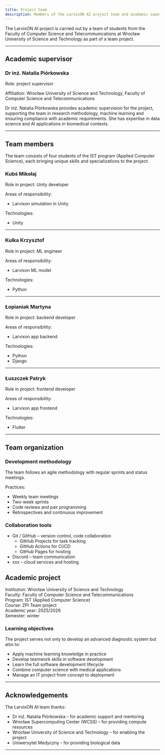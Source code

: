 ```yaml
---
title: Project team
description: Members of the LarvixON AI project team and academic supervisor
---
```


The LarvixON AI project is carried out by a team of students from the Faculty of Computer Science and Telecommunications at Wrocław University of Science and Technology as part of a team project.

---

## Academic supervisor

### Dr inż. Natalia Piórkowska

Role: project supervisor

Affiliation: Wrocław University of Science and Technology, Faculty of Computer Science and Telecommunications

Dr inż. Natalia Piórkowska provides academic supervision for the project, supporting the team in research methodology, machine learning and ensuring compliance with academic requirements. She has expertise in data science and AI applications in biomedical contexts.

---

## Team members

The team consists of four students of the IST program (Applied Computer Science), each bringing unique skills and specializations to the project.

### Kubś Mikołaj

Role in project: Unity developer

Areas of responsibility:

- Larvixon simulation in Unity

Technologies:

- Unity

---

### Kulka Krzysztof

Role in project: ML engineer

Areas of responsibility:

- Larvixon ML model

Technologies:

- Python

---

### Łopianiak Martyna

Role in project: backend developer

Areas of responsibility:

- Larvixon app backend

Technologies:

- Python
- Django

---

### Łuszczek Patryk

Role in project: frontend developer

Areas of responsibility:

- Larvixon app frontend

Technologies:

- Flutter

---

## Team organization

### Development methodology

The team follows an agile methodology with regular sprints and status meetings.

Practices:

- Weekly team meetings
- Two-week sprints
- Code reviews and pair programming
- Retrospectives and continuous improvement

### Collaboration tools

- Git / GitHub – version control, code collaboration
  - GitHub Projects for task tracking
  - GitHub Actions for CI/CD
  - GitHub Pages for hosting
- Discord – team communication
- xxx – cloud services and hosting

## Academic project

Institution: Wrocław University of Science and Technology  
Faculty: Faculty of Computer Science and Telecommunications  
Program: IST (Applied Computer Science)  
Course: ZPI Team project  
Academic year: 2025/2026  
Semester: winter

### Learning objectives

The project serves not only to develop an advanced diagnostic system but also to:

- Apply machine learning knowledge in practice
- Develop teamwork skills in software development
- Learn the full software development lifecycle
- Combine computer science with medical applications
- Manage an IT project from concept to deployment

---

## Acknowledgements

The LarvixON AI team thanks:

- Dr inż. Natalia Piórkowska – for academic support and mentoring
- Wrocław Supercomputing Center (WCSS) – for providing compute resources
- Wrocław University of Science and Technology – for enabling the project
- Uniwersytet Medyczny - for providing biological data

---
